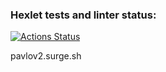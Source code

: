 ### Hexlet tests and linter status:
[![Actions Status](https://github.com/Idealistnik/layout-designer-project-59/actions/workflows/hexlet-check.yml/badge.svg)](https://github.com/Idealistnik/layout-designer-project-59/actions)

pavlov2.surge.sh